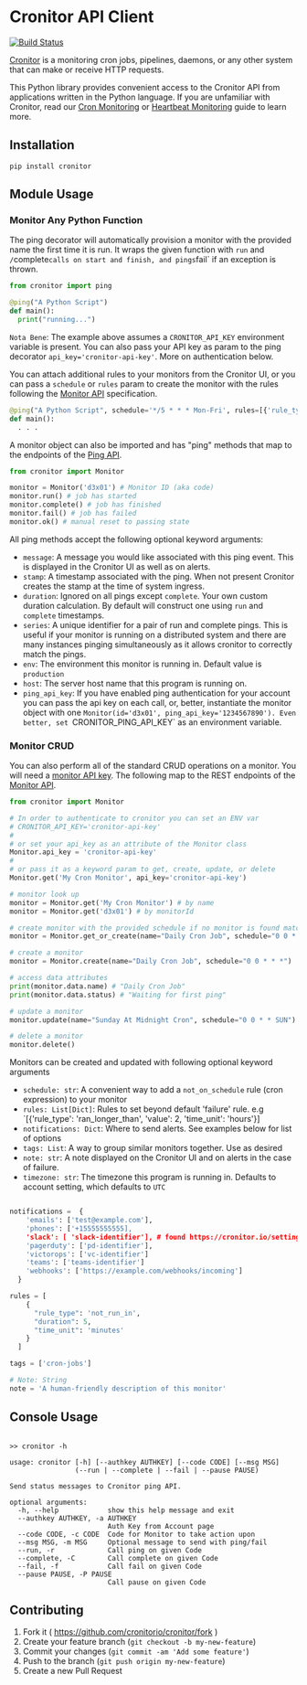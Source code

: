 # Cronitor API Client
[![Build Status](https://travis-ci.org/cronitorio/cronitor-python.svg?branch=master)](https://travis-ci.org/cronitorio/cronitor-python)

[Cronitor](https://cronitor.io/) is a monitoring cron jobs, pipelines, daemons, or any other system that can make or receive HTTP requests.

This Python library provides convenient access to the Cronitor API from applications written in the Python language. If you are unfamiliar with Cronitor, read our [Cron Monitoring](https://cronitor.io/docs/cron-job-monitoring) or [Heartbeat Monitoring](https://cronitor.io/docs/heartbeat-monitoring) guide to learn more.


## Installation

```
pip install cronitor
```


## Module Usage

### Monitor Any Python Function

The ping decorator will automatically provision a monitor with the provided name the first time it is run. It wraps the given function with `run` and `/`complete` calls on start and finish, and pings `fail` if an exception is thrown.

```python
from cronitor import ping

@ping("A Python Script")
def main():
  print("running...")
```
`Nota Bene`: The example above assumes a `CRONITOR_API_KEY` environment variable is present. You can also pass your API key as param to the ping decorator `api_key='cronitor-api-key'`. More on authentication below.

You can attach additional rules to your monitors from the Cronitor UI, or you can pass a `schedule` or `rules` param to create the monitor with the rules following the [Monitor API](http://cronitor.test/docs/monitor-api) specification.

```python
@ping("A Python Script", schedule='*/5 * * * Mon-Fri', rules=[{'rule_type': 'ran_longer_than', 'value': 10, 'time_unit': 'hours'}])
def main():
  . . .
```

A monitor object can also be imported and has "ping" methods that map to the endpoints of the [Ping API](https://cronitor.io/docs/ping-api).

```python
from cronitor import Monitor

monitor = Monitor('d3x01') # Monitor ID (aka code)
monitor.run() # job has started
monitor.complete() # job has finished
monitor.fail() # job has failed
monitor.ok() # manual reset to passing state
```

All ping methods accept the following optional keyword arguments:

- `message`: A message you would like associated with this ping event. This is displayed in the Cronitor UI as well as on alerts.
- `stamp`: A timestamp associated with the ping. When not present Cronitor creates the stamp at the time of system ingress.
- `duration`: Ignored on all pings except `complete`. Your own custom duration calculation. By default will construct one using `run` and `complete` timestamps.
- `series`: A unique identifier for a pair of run and complete pings. This is useful if your monitor is running on a distributed system and there are many instances pinging simultaneously as it allows cronitor to correctly match the pings.
- `env`: The environment this monitor is running in. Default value is `production`
- `host`: The server host name that this program is running on.
- `ping_api_key`: If you have enabled ping authentication for your account you can pass the api key on each call, or, better, instantiate the monitor object with one `Monitor(id='d3x01', ping_api_key='1234567890'). Even better, set `CRONITOR_PING_API_KEY` as an environment variable.


### Monitor CRUD

You can also perform all of the standard CRUD operations on a monitor. You will need a [monitor API key](https://cronitor.io/settings#integrations). The following map to the REST endpoints of the [Monitor API](http://cronitor.test/docs/monitor-api).

```python
from cronitor import Monitor

# In order to authenticate to cronitor you can set an ENV var
# CRONITOR_API_KEY='cronitor-api-key'
#
# or set your api_key as an attribute of the Monitor class
Monitor.api_key = 'cronitor-api-key'
#
# or pass it as a keyword param to get, create, update, or delete
Monitor.get('My Cron Monitor', api_key='cronitor-api-key')

# monitor look up
monitor = Monitor.get('My Cron Monitor') # by name
monitor = Monitor.get('d3x01') # by monitorId

# create monitor with the provided schedule if no monitor is found matching the name
monitor = Monitor.get_or_create(name="Daily Cron Job", schedule="0 0 * * *")

# create a monitor
monitor = Monitor.create(name="Daily Cron Job", schedule="0 0 * * *")

# access data attributes
print(monitor.data.name) # "Daily Cron Job"
print(monitor.data.status) # "Waiting for first ping"

# update a monitor
monitor.update(name="Sunday At Midnight Cron", schedule="0 0 * * SUN")

# delete a monitor
monitor.delete()
```

Monitors can be created and updated with following optional keyword arguments

- `schedule: str`: A convenient way to add a `not_on_schedule` rule (cron expression) to your monitor
- `rules: List[Dict]`: Rules to set beyond default 'failure' rule. e.g `[{'rule_type': 'ran_longer_than', 'value': 2, 'time_unit': 'hours'}]
- `notifications: Dict`: Where to send alerts. See examples below for list of options
- `tags: List`: A way to group similar monitors together. Use as desired
- `note: str`: A note displayed on the Cronitor UI and on alerts in the case of failure.
- `timezone: str`: The timezone this program is running in. Defaults to account setting, which defaults to `UTC`

```python

notifications =  {
    'emails': ['test@example.com'],
    'phones': ['+15555555555],
    'slack': [ 'slack-identifier'], # found https://cronitor.io/settings#integrations
    'pagerduty': ['pd-identifier'],
    'victorops': ['vc-identifier']
    'teams': ['teams-identifier']
    'webhooks': ['https://example.com/webhooks/incoming']
  }

rules = [
    {
      "rule_type": 'not_run_in',
      "duration": 5,
      "time_unit": 'minutes'
    }
  ]

tags = ['cron-jobs']

# Note: String
note = 'A human-friendly description of this monitor'

```


## Console Usage

```

>> cronitor -h

usage: cronitor [-h] [--authkey AUTHKEY] [--code CODE] [--msg MSG]
                (--run | --complete | --fail | --pause PAUSE)

Send status messages to Cronitor ping API.

optional arguments:
  -h, --help            show this help message and exit
  --authkey AUTHKEY, -a AUTHKEY
                        Auth Key from Account page
  --code CODE, -c CODE  Code for Monitor to take action upon
  --msg MSG, -m MSG     Optional message to send with ping/fail
  --run, -r             Call ping on given Code
  --complete, -C        Call complete on given Code
  --fail, -f            Call fail on given Code
  --pause PAUSE, -P PAUSE
                        Call pause on given Code
```


## Contributing

1. Fork it ( https://github.com/cronitorio/cronitor/fork )
2. Create your feature branch (`git checkout -b my-new-feature`)
3. Commit your changes (`git commit -am 'Add some feature'`)
4. Push to the branch (`git push origin my-new-feature`)
5. Create a new Pull Request
